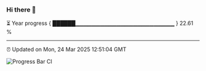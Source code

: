 ### Hi there 👋

⏳ Year progress { ██████▁▁▁▁▁▁▁▁▁▁▁▁▁▁▁▁▁▁▁▁▁▁▁▁ } 22.61 %

---

⏰ Updated on Mon, 24 Mar 2025 12:51:04 GMT

![Progress Bar CI](https://github.com/DhruviPatel157/GitHub-Actions-Demo/workflows/Progress%20Bar%20CI/badge.svg)
